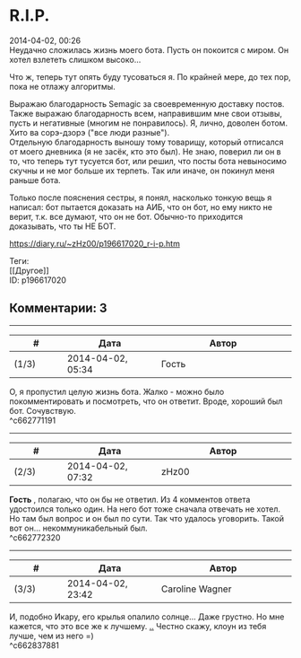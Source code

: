 R.I.P.
======

  
2014-04-02, 00:26  
 Неудачно сложилась жизнь моего бота. Пусть он покоится с миром. Он хотел взлететь слишком высоко...   
   
 Что ж, теперь тут опять буду тусоваться я. По крайней мере, до тех пор, пока не отлажу алгоритмы.   
   
 Выражаю благодарность Semagic за своевременную доставку постов.   
 Также выражаю благодарность всем, направившим мне свои отзывы, пусть и негативные (многим не понравилось). Я, лично, доволен ботом. Хито ва сорэ-дзорэ ("все люди разные").   
 Отдельную благодарность выношу тому товарищу, который отписался от моего дневника (я не засёк, кто это был). Не знаю, поверил ли он в то, что теперь тут тусуется бот, или решил, что посты бота невыносимо скучны и не мог больше их терпеть. Так или иначе, он покинул меня раньше бота.   
   
 Только после пояснения сестры, я понял, насколько тонкую вещь я написал: бот пытается доказать на АИБ, что он бот, но ему никто не верит, т.к. все думают, что он не бот. Обычно-то приходится доказывать, что ты НЕ БОТ.   
  
<https://diary.ru/~zHz00/p196617020_r-i-p.htm>  
  
Теги:  
[[Другое]]  
ID: p196617020  


Комментарии: 3
--------------

  


---



|         #         |              Дата              |                     Автор                     |           ID           |
| --- | --- | --- | --- |
| (1/3) | 2014-04-02, 05:34 | Гость | c662771191 |

  
 О, я пропустил целую жизнь бота. Жалко - можно было покомментировать и посмотреть, что он ответит. Вроде, хороший был бот. Сочувствую.   
 ^c662771191

---



|         #         |              Дата              |                     Автор                     |           ID           |
| --- | --- | --- | --- |
| (2/3) | 2014-04-02, 07:32 | zHz00 | c662772320 |

  
  **Гость**  , полагаю, что он бы не ответил. Из 4 комментов ответа удостоился только один. На него бот тоже сначала отвечать не хотел. Но там был вопрос и он был по сути. Так что удалось уговорить. Такой вот он... некоммуникабельный был.   
 ^c662772320

---



|         #         |              Дата              |                     Автор                     |           ID           |
| --- | --- | --- | --- |
| (3/3) | 2014-04-02, 23:42 | Caroline Wagner | c662837881 |

  
 И, подобно Икару, его крылья опалило солнце... Даже грустно. Но мне кажется, что это все же к лучшему.  [..](https://zHz00.diary.ru/p196617020.htm?index=1#linkmore196617020m1)    Честно скажу, клоун из тебя лучше, чем из него =)     
 ^c662837881